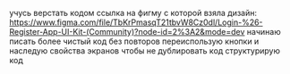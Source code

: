 учусь верстать кодом
ссылка на фигму с которой взяла дизайн:  https://www.figma.com/file/TbKrPmasqT21tbvW8Cz0dl/Login-%26-Register-App-UI-Kit-(Community)?node-id=2%3A2&mode=dev
начинаю писать более чистый код без повторов
переиспользую кнопки и наследую свойства экранов чтобы не дублировать код
структурирую код
